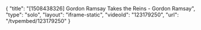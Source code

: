 {
    "title": "[1508438326] Gordon Ramsay Takes the Reins - Gordon Ramsay",
    "type": "solo",
    "layout": "iframe-static",
    "videoId": "123179250",
    "url": "\/tvpembed\/123179250"
}